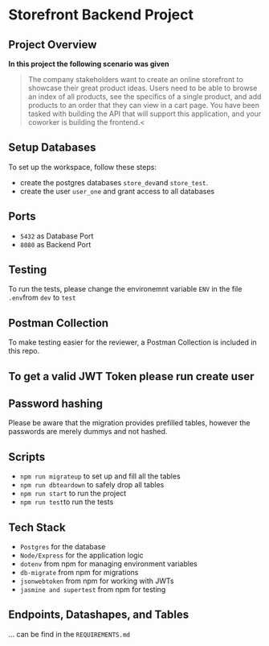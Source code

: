 # Storefront Backend Project

## Project Overview
**In this project the following scenario was given**
>The company stakeholders want to create an online storefront to showcase their great product ideas. Users need to be able to browse an index of all products, see the specifics of a single product, and add products to an order that they can view in a cart page. You have been tasked with building the API that will support this application, and your coworker is building the frontend.<

## Setup Databases
To set up the workspace, follow these steps:
- create the postgres databases `store_dev`and `store_test`. 
- create the user `user_one` and grant access to all databases

## Ports
- `5432` as Database Port
- `8080` as Backend Port

## Testing
To run the tests, please change the environemnt variable `ENV`  in the file `.env`from `dev` to `test`

## Postman Collection
To make testing easier for the reviewer, a Postman Collection is included in this repo.

## To get a valid JWT Token please run create user 

## Password hashing
Please be aware that the migration provides prefilled tables, however the passwords are merely dummys and not hashed. 

## Scripts
- ``npm run migrateup`` to set up and fill all the tables
- ``npm run dbteardown`` to safely drop all tables
- ``npm run start`` to run the project
- ``npm run test``to run the tests


## Tech Stack 
- ``Postgres`` for the database
- ``Node/Express`` for the application logic
- ``dotenv`` from npm for managing environment variables
- ``db-migrate`` from npm for migrations
- ``jsonwebtoken`` from npm for working with JWTs
- ``jasmine and supertest`` from npm for testing

## Endpoints, Datashapes, and Tables
... can be find in the `REQUIREMENTS.md`


